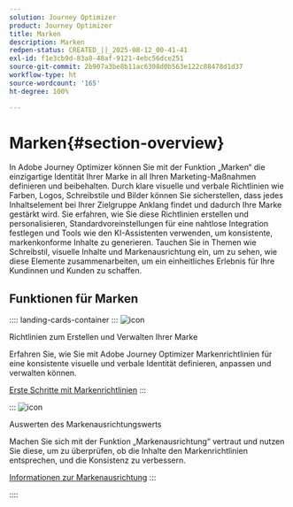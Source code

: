 ```yaml
---
solution: Journey Optimizer
product: Journey Optimizer
title: Marken
description: Marken
redpen-status: CREATED_||_2025-08-12_00-41-41
exl-id: f1e3cb9d-83a8-48af-9121-4ebc56dce251
source-git-commit: 2b907a3be8b11ac6308d0b563e122c88478d1d37
workflow-type: ht
source-wordcount: '165'
ht-degree: 100%

---
```


# Marken{#section-overview}

In Adobe Journey Optimizer können Sie mit der Funktion „Marken“ die einzigartige Identität Ihrer Marke in all Ihren Marketing-Maßnahmen definieren und beibehalten. Durch klare visuelle und verbale Richtlinien wie Farben, Logos, Schreibstile und Bilder können Sie sicherstellen, dass jedes Inhaltselement bei Ihrer Zielgruppe Anklang findet und dadurch Ihre Marke gestärkt wird. Sie erfahren, wie Sie diese Richtlinien erstellen und personalisieren, Standardvoreinstellungen für eine nahtlose Integration festlegen und Tools wie den KI-Assistenten verwenden, um konsistente, markenkonforme Inhalte zu generieren. Tauchen Sie in Themen wie Schreibstil, visuelle Inhalte und Markenausrichtung ein, um zu sehen, wie diese Elemente zusammenarbeiten, um ein einheitliches Erlebnis für Ihre Kundinnen und Kunden zu schaffen.

## Funktionen für Marken

:::: landing-cards-container
:::
![icon](https://cdn.experienceleague.adobe.com/icons/circle-play.svg)

Richtlinien zum Erstellen und Verwalten Ihrer Marke

Erfahren Sie, wie Sie mit Adobe Journey Optimizer Markenrichtlinien für eine konsistente visuelle und verbale Identität definieren, anpassen und verwalten können.

[Erste Schritte mit Markenrichtlinien](../using/content-management/brands.md)
:::

:::
![icon](https://cdn.experienceleague.adobe.com/icons/list-check.svg)

Auswerten des Markenausrichtungswerts

Machen Sie sich mit der Funktion „Markenausrichtung“ vertraut und nutzen Sie diese, um zu überprüfen, ob die Inhalte den Markenrichtlinien entsprechen, und die Konsistenz zu verbessern.

[Informationen zur Markenausrichtung](../using/content-management/brands-score.md)
:::

::::
